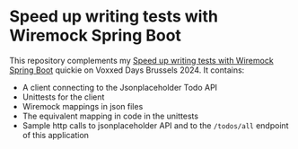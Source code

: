 # Speed up writing tests with Wiremock Spring Boot


This repository complements my [Speed up writing tests with Wiremock Spring Boot](https://brussels.voxxeddays.com/talk/?id=3926) quickie on Voxxed Days Brussels 2024. It contains:
* A client connecting to the Jsonplaceholder Todo API
* Unittests for the client
* Wiremock mappings in json files
* The equivalent mapping in code in the unittests
* Sample http calls to jsonplaceholder API and to the ``/todos/all`` endpoint of this application

